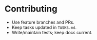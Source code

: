 # Contributing
- Use feature branches and PRs.
- Keep tasks updated in `TASKS.md`.
- Write/maintain tests; keep docs current.
